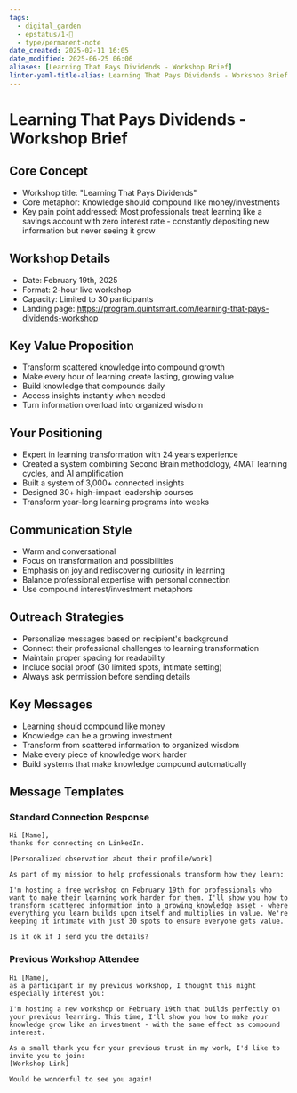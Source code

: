 ```yaml
---
tags:
  - digital_garden
  - epstatus/1-🌱
  - type/permanent-note
date_created: 2025-02-11 16:05
date_modified: 2025-06-25 06:06
aliases: [Learning That Pays Dividends - Workshop Brief]
linter-yaml-title-alias: Learning That Pays Dividends - Workshop Brief
---
```

# Learning That Pays Dividends - Workshop Brief

## Core Concept

- Workshop title: "Learning That Pays Dividends"
- Core metaphor: Knowledge should compound like money/investments
- Key pain point addressed: Most professionals treat learning like a savings account with zero interest rate - constantly depositing new information but never seeing it grow

## Workshop Details

- Date: February 19th, 2025
- Format: 2-hour live workshop
- Capacity: Limited to 30 participants
- Landing page: https://program.quintsmart.com/learning-that-pays-dividends-workshop

## Key Value Proposition

- Transform scattered knowledge into compound growth
- Make every hour of learning create lasting, growing value
- Build knowledge that compounds daily
- Access insights instantly when needed
- Turn information overload into organized wisdom

## Your Positioning

- Expert in learning transformation with 24 years experience
- Created a system combining Second Brain methodology, 4MAT learning cycles, and AI amplification
- Built a system of 3,000+ connected insights
- Designed 30+ high-impact leadership courses
- Transform year-long learning programs into weeks

## Communication Style

- Warm and conversational
- Focus on transformation and possibilities
- Emphasis on joy and rediscovering curiosity in learning
- Balance professional expertise with personal connection
- Use compound interest/investment metaphors

## Outreach Strategies

- Personalize messages based on recipient's background
- Connect their professional challenges to learning transformation
- Maintain proper spacing for readability
- Include social proof (30 limited spots, intimate setting)
- Always ask permission before sending details

## Key Messages

- Learning should compound like money
- Knowledge can be a growing investment
- Transform from scattered information to organized wisdom
- Make every piece of knowledge work harder
- Build systems that make knowledge compound automatically

## Message Templates

### Standard Connection Response

```
Hi [Name],
thanks for connecting on LinkedIn.

[Personalized observation about their profile/work]

As part of my mission to help professionals transform how they learn:

I'm hosting a free workshop on February 19th for professionals who want to make their learning work harder for them. I'll show you how to transform scattered information into a growing knowledge asset - where everything you learn builds upon itself and multiplies in value. We're keeping it intimate with just 30 spots to ensure everyone gets value.

Is it ok if I send you the details?
```

### Previous Workshop Attendee

```
Hi [Name],
as a participant in my previous workshop, I thought this might especially interest you:

I'm hosting a new workshop on February 19th that builds perfectly on your previous learning. This time, I'll show you how to make your knowledge grow like an investment - with the same effect as compound interest.

As a small thank you for your previous trust in my work, I'd like to invite you to join:
[Workshop Link]

Would be wonderful to see you again!
```